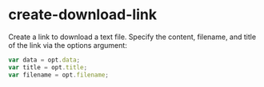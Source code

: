 # create-download-link

Create a link to download a text file.
Specify the content, filename,
and title of the link via the options argument:

```javascript
var data = opt.data;
var title = opt.title;
var filename = opt.filename;
```